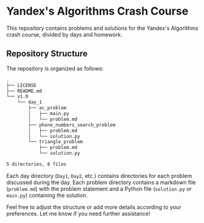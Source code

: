 # Yandex's Algorithms Crash Course

This repository contains problems and solutions for the Yandex's Algorithms crash course, divided by days and homework.

## Repository Structure

The repository is organized as follows:


```bash
.
├── LICENSE
├── README.md
└── v1.0
    └── day_1
        ├── ac_problem
        │   ├── main.py
        │   └── problem.md
        ├── phone_numbers_search_problem
        │   ├── problem.md
        │   └── solution.py
        └── triangle_problem
            ├── problem.md
            └── solution.py

5 directories, 8 files

```

Each day directory (`Day1`, `Day2`, etc.) contains directories for each problem discussed during the day. Each problem directory contains a markdown file (`problem.md`) with the problem statement and a Python file (`solution.py` or `main.py`) containing the solution.

Feel free to adjust the structure or add more details according to your preferences. Let me know if you need further assistance!


